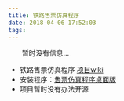 ```yaml
---
title: 铁路售票仿真程序
date: 2018-04-06 17:52:03
tags:
---
```


&emsp;&emsp;暂时没有信息…

<!-- more -->

* 铁路售票仿真程序 [项目wiki](https://rnsm.wyyuan.site)
* 安装程序：[售票仿真程序桌面版](https://coding.net/s/a0737fc4-59b5-43bf-a27d-ba241adedf4b)
* 项目暂时没有办法开源


